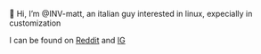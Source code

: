 👋 Hi, I’m @INV-matt, an italian guy interested in linux, expecially in customization

I can be found on [Reddit](https://reddit.com/u/INV_matt) and [IG](https://instagram.com/inv_matt)
